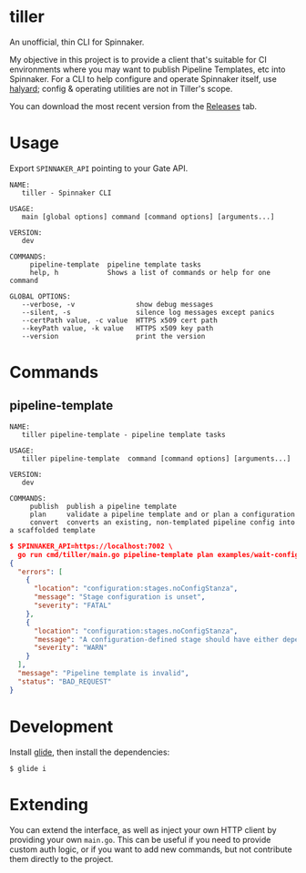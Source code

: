 # tiller

An unofficial, thin CLI for Spinnaker.

My objective in this project is to provide a client that's suitable for CI
environments where you may want to publish Pipeline Templates, etc into 
Spinnaker. For a CLI to help configure and operate Spinnaker itself, use 
[halyard][halyard]; config & operating utilities are not in Tiller's scope.

You can download the most recent version from the [Releases][releases] tab.

# Usage

Export `SPINNAKER_API` pointing to your Gate API.

```
NAME:
   tiller - Spinnaker CLI

USAGE:
   main [global options] command [command options] [arguments...]

VERSION:
   dev

COMMANDS:
     pipeline-template  pipeline template tasks
     help, h            Shows a list of commands or help for one command

GLOBAL OPTIONS:
   --verbose, -v               show debug messages
   --silent, -s                silence log messages except panics
   --certPath value, -c value  HTTPS x509 cert path
   --keyPath value, -k value   HTTPS x509 key path
   --version                   print the version
```

# Commands

## pipeline-template

```
NAME:
   tiller pipeline-template - pipeline template tasks

USAGE:
   tiller pipeline-template  command [command options] [arguments...]

VERSION:
   dev

COMMANDS:
     publish  publish a pipeline template
     plan     validate a pipeline template and or plan a configuration
     convert  converts an existing, non-templated pipeline config into a scaffolded template
```

```json
$ SPINNAKER_API=https://localhost:7002 \
  go run cmd/tiller/main.go pipeline-template plan examples/wait-config-invalid.yml
{
  "errors": [
    {
      "location": "configuration:stages.noConfigStanza",
      "message": "Stage configuration is unset",
      "severity": "FATAL"
    },
    {
      "location": "configuration:stages.noConfigStanza",
      "message": "A configuration-defined stage should have either dependsOn or an inject rule defined",
      "severity": "WARN"
    }
  ],
  "message": "Pipeline template is invalid",
  "status": "BAD_REQUEST"
}
```

# Development

Install [glide][glide], then install the dependencies:

`$ glide i`

# Extending

You can extend the interface, as well as inject your own HTTP client by providing
your own `main.go`. This can be useful if you need to provide custom auth logic,
or if you want to add new commands, but not contribute them directly to the
project.

[releases]: https://github.com/robzienert/tiller/releases
[glide]: https://github.com/Masterminds/glide
[halyard]: https://github.com/spinnaker/halyard
